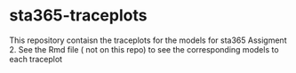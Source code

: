 # sta365-traceplots
This repository contaisn the traceplots for the models for sta365 Assigment 2.
See the Rmd file ( not on this repo) to see the corresponding models to each traceplot

